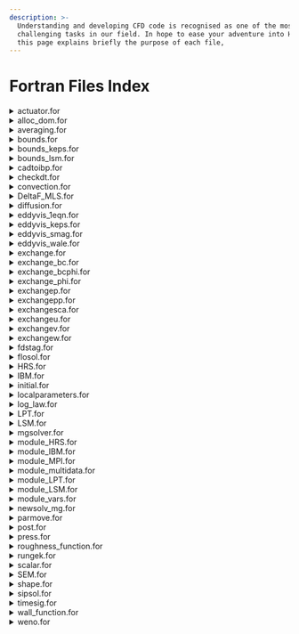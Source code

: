 ```yaml
---
description: >-
  Understanding and developing CFD code is recognised as one of the most
  challenging tasks in our field. In hope to ease your adventure into Hyd code
  this page explains briefly the purpose of each file,
---
```


# Fortran Files Index

<details>

<summary>actuator.for</summary>

_**Purpose:**_ Actuator Line Method to represent an array of turbines for a lower cost compared to the Immersed Boundary Method.

_**Difficulty:**_ Hard | _**The user change likelihood:**_ Unlikely

_**Subroutines:**_

* act\_line\_vatt\_geom
* act\_line\_vatt
* act\_line\_geom
* actuatorline\_initial
* actuatorline
* actuatorline\_FEM

</details>

<details>

<summary>alloc_dom.for</summary>

_**Purpose:**_ Create the computational domain based on infodom.cin and mdmap.cin.

_**Difficulty:**_ Medium | _**The user change likelihood:**_ Very Unlikely

_**Subroutines:**_

* alloc\_dom
* read\_mdmap
* read\_infodom
* datainfo

</details>

<details>

<summary>averaging.for</summary>

_**Purpose:**_ Average all the flow field variables.

_**Difficulty:**_ Easy | _**The user change likelihood:**_ Unlikely

_**Subroutines:**_

* update\_mean
* add\_noise

</details>

<details>

<summary>bounds.for</summary>

_**Purpose:**_ Specific boundary conditions are applied to the flow field.

_**Difficulty:**_ Easy | _**The user change likelihood:**_ Very Likely

_**Subroutines:**_

* boundu
* boundv
* boundw
* boundcoeff

</details>

<details>

<summary>bounds_keps.for</summary>

_**Purpose:**_ Specify boundary conditions for RANS simulations.

_**Difficulty:**_ Easy | _**The user change likelihood:**_ Unlikely

_**Subroutines:**_

* boundksgs
* boundeps

</details>

<details>

<summary>bounds_lsm.for</summary>

_**Purpose:**_ Specify the boundary conditions for LSM simulations.

_**Difficulty:**_ Medium | _**The user change likelihood:**_ Likely

_**Subroutines:**_

* bound\_lsm

</details>

<details>

<summary>cadtoibp.for</summary>

_**Purpose:**_ Transform GMsh (.msh) or CAD (.STEP) into Hydro3D geometric file.

_**Difficulty:**_ High | _**The user change likelihood:**_ Very Unlikely

_**Subroutines:**_

* cadtoibps
* create\_gmsh\_file
* octree\_cmshtoibps
* read\_gmsh\_geometry
* octree\_domain
* octmesh\_export
* ibps\_removal
* geom\_export

</details>

<details>

<summary>checkdt.for</summary>

_**Purpose:**_ Check the CFL and adapt the time step size if set up as variable in control.cin

_**Difficulty:**_ Medium | _**The user change likelihood:**_ Very Unlikely

_**Subroutines:**_

* checkdt

</details>

<details>

<summary>convection.for</summary>

_**Purpose:**_ Numerical discretization of the convection term N-S.

_**Difficulty:**_ Medium | _**The user change likelihood:**_ Very Unlikely

_**Subroutines:**_

* convection

</details>

<details>

<summary>DeltaF_MLS.for</summary>

_**Purpose:**_ Calculate the delta interpolation function to couple Lagrangian points and the Eulerian mesh.

_**Difficulty:**_ Medium | _**The user change likelihood:**_ Very Unlikely

_**Subroutines:**_

* shapefunction\_mls
* kerneltododer
* forma3dder
* Back\_Substitution

</details>

<details>

<summary>diffusion.for</summary>

_**Purpose:**_ Numerical discretization of the diffusion term N-S.

_**Difficulty:**_ Medium | _**The user change likelihood:**_ Very Unlikely

_**Subroutines:**_

* diffusion

</details>

<details>

<summary>eddyvis_1eqn.for</summary>

_**Purpose:**_ Calculate the SGS viscosity created by the turbulence lower than the filter. Using the one-equation.

_**Difficulty:**_ Medium | _**The user change likelihood:**_ Very Unlikely

_**Subroutines:**_

* eddyv\_1eqn

</details>

<details>

<summary>eddyvis_keps.for</summary>

_**Purpose:**_ Calculate the SGS viscosity created by the turbulence lower than the filter. For RANS.

_**Difficulty:**_ Medium | _**The user change likelihood:**_ Very Unlikely

_**Subroutines:**_

* eddyv\_keps
* eddyv\_k
* eddyv\_eps

</details>

<details>

<summary>eddyvis_smag.for</summary>

_**Purpose:**_ Calculate the SGS viscosity created by the turbulence lower than the filter. Using the Smagorosky equation.

_**Difficulty:**_ Medium | _**The user change likelihood:**_ Very Unlikely

_**Subroutines:**_

* eddyv\_smag
* tauw\_noslip

</details>

<details>

<summary>eddyvis_wale.for</summary>

_**Purpose:**_ Calculate the SGS viscosity created by the turbulence lower than the filter. Using the WALE algorithm.

_**Difficulty:**_ Medium | _**The user change likelihood:**_ Very Unlikely

_**Subroutines:**_

* eddyv\_wale

</details>

<details>

<summary>exchange.for</summary>

_**Purpose:**_ Menu to select the variable to exchange between the ghost-cell using MPI.

_**Difficulty:**_ Medium | _**The user change likelihood:**_ Unlikely

_**Subroutines:**_

* exchange
* exchangesmlvl

</details>

<details>

<summary>exchange_bc.for</summary>

_**Purpose:**_ Used for periodic boundaries to exchange data between the inlet and outlet of the main domain.

_**Difficulty:**_ High | _**The user change likelihood:**_ Very Unlikely

_**Subroutines:**_

* exchange\_bc

</details>

<details>

<summary>exchange_bcphi.for</summary>

_**Purpose:**_ Used for periodic boundaries to exchange free-surface data between the inlet and outlet of the main domain.

_**Difficulty:**_ High | _**The user change likelihood:**_ Very Unlikely

_**Subroutines:**_

* exchange\_bcphi

</details>

<details>

<summary>exchange_phi.for</summary>

_**Purpose:**_ Exchange the phi variable (free-surface) between the neighbouring subdomain ghost-cells using the MPI.

_**Difficulty:**_ High | _**The user change likelihood:**_ Very Unlikely

_**Subroutines:**_

* exchange\_phi

</details>

<details>

<summary>exchangep.for</summary>

_**Purpose:**_ Exchange the p variable (pressure) between the neighbouring subdomain ghost-cells using the MPI.

_**Difficulty:**_ High | _**The user change likelihood:**_ Very Unlikely

_**Subroutines:**_

* exchangep

</details>

<details>

<summary>exchangepp.for</summary>

_**Purpose:**_ Exchange the pp variable (pseudo-pressure) between the neighbouring subdomain ghost-cells using the MPI.

_**Difficulty:**_ High | _**The user change likelihood:**_ Very Unlikely

_**Subroutines:**_

* exchangepp
* exchbc\_mgpp

</details>

<details>

<summary>exchangesca.for</summary>

_**Purpose:**_ Exchange the sca variable (scalar) between the neighbouring subdomain ghost-cells using the MPI.

_**Difficulty:**_ High | _**The user change likelihood:**_ Very Unlikely

_**Subroutines:**_

* exchangesca

</details>

<details>

<summary>exchangeu.for</summary>

_**Purpose:**_ Exchange the u variable (streamwise-velocity) between the neighbouring subdomain ghost-cells using the MPI.

_**Difficulty:**_ High | _**The user change likelihood:**_ Very Unlikely

_**Subroutines:**_

* exchangeu

</details>

<details>

<summary>exchangev.for</summary>

_**Purpose:**_ Exchange the v variable (spanwise-velocity) between the neighbouring subdomain ghost-cells using the MPI.

_**Difficulty:**_ High | _**The user change likelihood:**_ Very Unlikely

_**Subroutines:**_

* exchangev

</details>

<details>

<summary>exchangew.for</summary>

_**Purpose:**_ Exchange the w variable (vertical-velocity) between the neighbouring subdomain ghost-cells using the MPI.

_**Difficulty:**_ High | _**The user change likelihood:**_ Very Unlikely

_**Subroutines:**_

* exchangew

</details>

<details>

<summary>fdstag.for</summary>

_**Purpose:**_ The main skeleton of the code to run the simulations.

_**Difficulty:**_ Easy | _**The user change likelihood:**_ Very Likely

</details>

<details>

<summary>flosol.for</summary>

_**Purpose:**_ Squeletton to run each time-step.

_**Difficulty:**_ Easy | _**The user change likelihood:**_ Very Likely

_**Subroutines:**_

* flosol

</details>

<details>

<summary>HRS.for</summary>

_**Purpose:**_ Prescribe mass inflow or outflow at a specific domain location.

_**Difficulty:**_ Medium | _**The user change likelihood:**_ Likely

_**Subroutines:**_

* read\_hrs\_input\_data
* bc\_human\_initial
* bc\_human\_u
* bc\_human\_v
* bc\_human\_w
* bc\_human\_s

</details>

<details>

<summary>IBM.for</summary>

_**Purpose:**_ Perform the IBM to enforce a no-slip condition at the Lagrangian boundary of a geometry.

_**Difficulty:**_ High | _**The user change likelihood:**_ Unlikely

_**Subroutines:**_

* imb\_initial
* imb\_alpha0
* parloc\_initial
* ib\_previous
* ibm
* partloc
* deltah
* imb\_openmp
* caldrag
* imb\_pressure
* imb\_fem
* imb\_fem\_oneblade
* imb\_vel\_zero
* imb\_averaging

</details>

<details>

<summary>initial.for</summary>

_**Purpose:**_ Initialise most of the variable and initial field conditions of the simulation.

_**Difficulty:**_ Medium | _**The user change likelihood:**_ Very Likely

_**Subroutines:**_

* read\_control
* initial
* iniflux
* correctoutflux
* initflowfield

</details>

<details>

<summary>localparameters.for</summary>

_**Purpose:**_ Evaluate the multigrid level at which the simulation can be run. Check the LMR mapping.

_**Difficulty:**_ Medium | _**The user change likelihood:**_ Very Unlikely

_**Subroutines:**_

* localparameter

</details>

<details>

<summary>log_law.for</summary>

_**Purpose:**_ Provide log\_law boundary condition at each time step.

_**Difficulty:**_ Medium | _**The user change likelihood:**_ Unlikely

_**Subroutines:**_

* log\_law

</details>

<details>

<summary>LPT.for</summary>

_**Purpose:**_ Initialise and perform the calculation for Lagrangian particles.

_**Difficulty:**_ High | _**The user change likelihood:**_ Unlikely

_**Subroutines:**_

* alloc\_pt
* release\_pt
* init\_particle
* tecplot
* tecparticle
* particle\_tracking
* final\_lpt
* mpi\_pt

</details>

<details>

<summary>LSM.for</summary>

_**Purpose:**_ Initialise and perform the free-surface calculation at each time step.

_**Difficulty:**_ High | _**The user change likelihood:**_ Unlikely

_**Subroutines:**_

* read\_lsm\_input\_data
* initial\_lsm\_3d\_channel
* lsm\_3d
* dphi\_a\_v\_3d
* tvd\_rk\_reinit
* dphi\_for\_reinit
* hj\_weno\_dxplus\_3d
* hj\_weno\_dxminus\_3d
* hj\_weno\_dyplus\_3d
* hj\_weno\_dyminus\_3d
* hj\_weno\_dzplus\_3d
* hj\_weno\_dzminus\_3d
* heaviside

</details>

<details>

<summary>mgsolver.for</summary>

_**Purpose:**_ Calculate the pressure from the velocity field using the poisson-pressure solver.

_**Difficulty:**_ High | _**The user change likelihood:**_ Unlikely

_**Subroutines:**_

* coef
* mgkcyc
* mgrelax
* mgrestr
* mgcorr
* mgbound

</details>

<details>

<summary>module_HRS.for</summary>

_**Purpose:**_ Declare global variables for the HRS.

_**Difficulty:**_ Easy | _**The user change likelihood:**_ Very Likely

_**Module:**_

* hrs

</details>

<details>

<summary>module_IBM.for</summary>

_**Purpose:**_ Declare global variables for the IBM.

_**Difficulty:**_ Easy | _**The user change likelihood:**_ Very Likely

_**Module:**_

* imb

</details>

<details>

<summary>module_MPI.for</summary>

_**Purpose:**_ Declare and initialise global variables for the MESSAGE PASSING INTERFACE.

_**Difficulty:**_ Easy | _**The user change likelihood:**_ Very Likely

_**Module:**_

* mpi

_**Subroutines:**_

* init\_parallelisation
* end\_parallelisation

</details>

<details>

<summary>module_multidata.for</summary>

_**Purpose:**_ Declare the Eulerian structure dom(ib) variables.

_**Difficulty:**_ Easy | _**The user change likelihood:**_ Very Likely

_**Module:**_

* multidata

</details>

<details>

<summary>module_LPT.for</summary>

_**Purpose:**_ Declare global variables for the LPT.

_**Difficulty:**_ Easy | _**The user change likelihood:**_ Very Likely

_**Module:**_

* lpt

</details>

<details>

<summary>module_LSM.for</summary>

_**Purpose:**_ Declare global variables for the LSM.

_**Difficulty:**_ Easy | _**The user change likelihood:**_ Very Likely

_**Module:**_

* lsm

</details>

<details>

<summary>module_vars.for</summary>

_**Purpose:**_ Declare global variables for the basic simulations.

_**Difficulty:**_ Easy | _**The user change likelihood:**_ Very Likely

_**Module:**_

* vars

</details>

<details>

<summary>newsolv_mg.for</summary>

_**Purpose:**_ Run iteratively the poisson-pressure solver, and export the step print.

_**Difficulty:**_ Very High | _**The user change likelihood:**_ Very Unlikely

_**Subroutines:**_

* newsolv\_mg
* plotres

</details>

<details>

<summary>parmove.for</summary>

_**Purpose:**_ Calculation for the bed sedimentation.

_**Difficulty:**_ High | _**The user change likelihood:**_ Unlikely

_**Subroutines:**_

* particle\_init
* particle\_move
* particle\_feedback

</details>

<details>

<summary>post.for</summary>

_**Purpose:**_ Export all the data files of the simulation.

_**Difficulty:**_ Easy | _**The user change likelihood:**_ Very Likely

_**Subroutines:**_

* tecplot\_t
* tecplot\_s
* tecplot\_p
* tec\_turb
* tecplot\_phi
* tecbin
* tec\_instant
* tec\_inst\_plane

</details>

<details>

<summary>press.for</summary>

_**Purpose:**_ Calculate the fractional-step velocity after the pressure-solver. Performed SIP solver.

_**Difficulty:**_ Medium | _**The user change likelihood:**_ Unlikely

_**Subroutines:**_

* calmas
* calvel
* pbound
* pressure\_forcing
* pressure\_1sweep

</details>

<details>

<summary>roughness_function.for</summary>

_**Purpose:**_ Calculate the roughness function for porous beds.

_**Difficulty:**_ Medium | _**The user change likelihood:**_ Very Unlikely

_**Subroutines:**_

* init\_rough
* roughness\_function
* rough\_velocity
* rough\_restart

</details>

<details>

<summary>rungek.for</summary>

_**Purpose:**_ Numerical method for convection and diffusion spatial terms.

_**Difficulty:**_ High | _**The user change likelihood:**_ Very Unlikely

_**Subroutines:**_

* rungek\_conv4th
* runge\_diff4th
* rungek\_conv2nd
* rungek\_convweno
* rungek\_diff2nd

</details>

<details>

<summary>scalar.for</summary>

_**Purpose:**_ Initial and perform the calculation for the scalar fields.

_**Difficulty:**_ High | _**The user change likelihood:**_ Likely

_**Subroutines:**_

* init\_scalar
* ib\_matrix
* scalar\_cal
* velocity\_particle
* exchange\_scal
* mom\_buo

</details>

<details>

<summary>SEM.for</summary>

_**Purpose:**_ Initialise and perform calculations for SEM.

_**Difficulty:**_ High | _**The user change likelihood:**_ Unlikely

_**Subroutines:**_

* sem

</details>

<details>

<summary>shape.for</summary>

_**Purpose:**_ Create specific shapes geometry.

_**Difficulty:**_ Medium | _**The user change likelihood:**_ Unlikely

_**Subroutines:**_

* imb\_hemisphere
* imb\_dune
* imb\_cone
* imb\_square
* imb\_cylinder
* imb\_cube
* imb\_sphere
* imb\_file
* imb\_number
* imb\_moved
* imb\_moved\_shades

</details>

<details>

<summary>sipsol.for</summary>

_**Purpose:**_ Perform Stone Implicit Pressure solver.

_**Difficulty:**_ Very High | _**The user change likelihood:**_ Very Unlikely

_**Subroutines:**_

* sipsol

</details>

<details>

<summary>timesig.for</summary>

_**Purpose:**_ Export the variables for each probe.

_**Difficulty:**_ Easy | _**The user change likelihood:**_ Likely

_**Subroutines:**_

* sipsol

</details>

<details>

<summary>wall_function.for</summary>

_**Purpose:**_ Calculate wall-function boundary conditions.

_**Difficulty:**_ Easy | _**The user change likelihood:**_ Unlikely

_**Subroutines:**_

* wall\_function

</details>

<details>

<summary>weno.for</summary>

_**Purpose:**_ Perform the WENO differencing scheme.

_**Difficulty:**_ Very High | _**The user change likelihood:**_ Very Unlikely

_**Subroutines:**_

* hj\_weno\_dx
* hj\_weno\_dy
* hj\_weno\_dz

</details>
